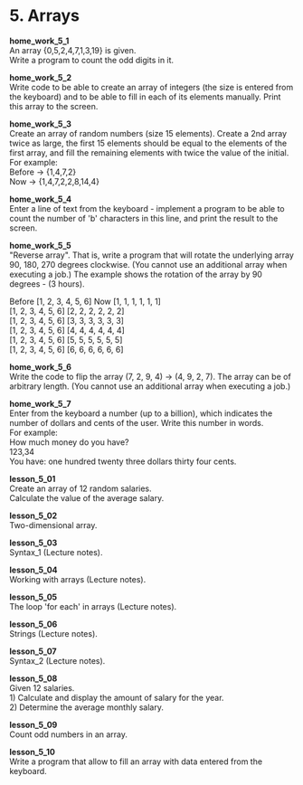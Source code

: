 <h1> 5. Arrays </h1>
		
<p>
<b> home_work_5_1 </b><br>
An array {0,5,2,4,7,1,3,19} is given.<br> 
Write a program to count the odd digits in it.
</p>

<p>
<b> home_work_5_2 </b><br>
Write code to be able to create an array of integers (the size is entered from the keyboard) and to be able to fill in each of its elements manually. Print this array to the screen.
</p>

<p>
<b> home_work_5_3 </b><br>
Create an array of random numbers (size 15 elements). Create a 2nd array twice as large, the first 15 elements should be equal to the elements of the first array, and fill the remaining elements with twice the value of the initial.<br>
For example:<br>
Before → {1,4,7,2}<br>
Now    → {1,4,7,2,2,8,14,4}
</p>

<p>
<b> home_work_5_4 </b><br>
Enter a line of text from the keyboard - implement a program to be able to count the number of 'b' characters in this line, and print the result to the screen.
</p>

<p>
<b> home_work_5_5 </b><br>
"Reverse array". That is, write a program that will rotate the underlying array 90, 180, 270 degrees clockwise. (You cannot use an additional array when executing a job.) The example shows the rotation of the array by 90 degrees - (3 hours).<br>

Before      [1, 2, 3, 4, 5, 6]                  Now       [1, 1, 1, 1, 1, 1]<br>
            [1, 2, 3, 4, 5, 6]                            [2, 2, 2, 2, 2, 2]<br>
            [1, 2, 3, 4, 5, 6]                            [3, 3, 3, 3, 3, 3]<br>
            [1, 2, 3, 4, 5, 6]                            [4, 4, 4, 4, 4, 4]<br>
            [1, 2, 3, 4, 5, 6]                            [5, 5, 5, 5, 5, 5]<br>
            [1, 2, 3, 4, 5, 6]                            [6, 6, 6, 6, 6, 6]<br>
</p>

<p>
<b> home_work_5_6 </b><br>
Write the code to flip the array (7, 2, 9, 4) -> (4, 9, 2, 7). The array can be of arbitrary length. (You cannot use an additional array when executing a job.)
</p>

<p>
<b> home_work_5_7 </b><br>
Enter from the keyboard a number (up to a billion), which indicates the number of dollars and cents of the user. Write this number in words.<br>
For example:<br>
How much money do you have?<br>
123,34<br>
You have: one hundred twenty three dollars thirty four cents.
</p>

<p>
<b> lesson_5_01 </b><br>
Create an array of 12 random salaries.<br>
Calculate the value of the average salary.
</p>

<p>
<b> lesson_5_02 </b><br>
Two-dimensional array.
</p>

<p>
<b> lesson_5_03 </b><br>
Syntax_1 (Lecture notes).
</p>

<p>
<b> lesson_5_04 </b><br>
Working with arrays (Lecture notes).
</p>

<p>
<b> lesson_5_05 </b><br>
The loop 'for each' in arrays (Lecture notes).
</p>

<p>
<b> lesson_5_06 </b><br>
Strings (Lecture notes).
</p>

<p>
<b> lesson_5_07 </b><br>
Syntax_2 (Lecture notes).
</p>

<p>
<b> lesson_5_08 </b><br>
Given 12 salaries.<br>
1) Calculate and display the amount of salary for the year.<br>
2) Determine the average monthly salary.
</p>

<p>
<b> lesson_5_09 </b><br>
Count odd numbers in an array.
</p>

<p>
<b> lesson_5_10 </b><br>
Write a program that allow to fill an array with data entered from the keyboard.
</p>